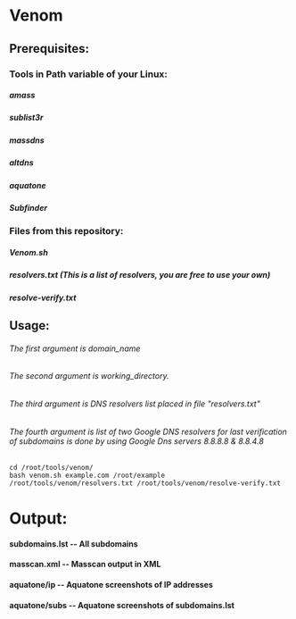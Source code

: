 # Venom
## Prerequisites:
### Tools in Path variable of your Linux:
##### amass
##### sublist3r
##### massdns
##### altdns
##### aquatone
##### Subfinder

### Files from this repository:
##### Venom.sh
##### resolvers.txt (This is a list of resolvers, you are free to use your own)
##### resolve-verify.txt

## Usage:
###### The first argument is domain_name
###### The second argument is working_directory.
###### The third argument is DNS resolvers list placed in file "resolvers.txt"
###### The fourth argument is list of two Google DNS resolvers for last verification of subdomains is done by using Google Dns servers 8.8.8.8 & 8.8.4.8
```
cd /root/tools/venom/
bash venom.sh example.com /root/example /root/tools/venom/resolvers.txt /root/tools/venom/resolve-verify.txt
```



# Output:
#### subdomains.lst -- All subdomains
#### masscan.xml -- Masscan output in XML
#### aquatone/ip -- Aquatone screenshots of IP addresses
#### aquatone/subs -- Aquatone screenshots of subdomains.lst
